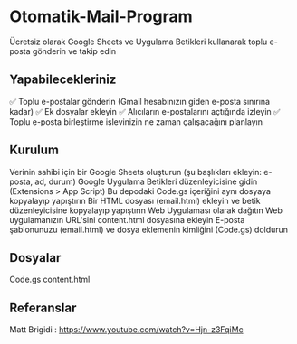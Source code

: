 # Otomatik-Mail-Program

Ücretsiz olarak Google Sheets ve Uygulama Betikleri kullanarak toplu e-posta gönderin ve takip edin

## Yapabilecekleriniz
✅ Toplu e-postalar gönderin (Gmail hesabınızın giden e-posta sınırına kadar)
✅ Ek dosyalar ekleyin
✅ Alıcıların e-postalarını açtığında izleyin
✅ Toplu e-posta birleştirme işlevinizin ne zaman çalışacağını planlayın

## Kurulum

Verinin sahibi için bir Google Sheets oluşturun (şu başlıkları ekleyin: e-posta, ad, durum)
Google Uygulama Betikleri düzenleyicisine gidin (Extensions  > App Script)
Bu depodaki Code.gs içeriğini aynı dosyaya kopyalayıp yapıştırın
Bir HTML dosyası (email.html) ekleyin ve betik düzenleyicisine kopyalayıp yapıştırın
Web Uygulaması olarak dağıtın
Web uygulamanızın URL'sini content.html dosyasına ekleyin
E-posta şablonunuzu (email.html) ve dosya eklemenin kimliğini (Code.gs) doldurun

## Dosyalar
Code.gs
content.html

## Referanslar
Matt Brigidi : https://www.youtube.com/watch?v=Hjn-z3FqiMc
